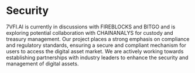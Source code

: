 # Security

7VFI.AI is currently in discussions with FIREBLOCKS and BITGO and is exploring potential collaboration with CHAINANALYS for custody and treasury management. Our project places a strong emphasis on compliance and regulatory standards, ensuring a secure and compliant mechanism for users to access the digital asset market. We are actively working towards establishing partnerships with industry leaders to enhance the security and management of digital assets.

